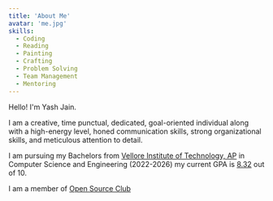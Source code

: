 ```yaml
---
title: 'About Me'
avatar: 'me.jpg'
skills:
  - Coding
  - Reading
  - Painting
  - Crafting
  - Problem Solving
  - Team Management
  - Mentoring
---
```


Hello! I'm Yash Jain.

I am a creative, time punctual, dedicated, goal-oriented individual along with a high-energy level, honed communication skills, strong organizational skills, and meticulous attention to detail.

I am pursuing my Bachelors from [Vellore Institute of Technology, AP](https://www.vitap.ac.in/) in Computer Science and Engineering (2022-2026) my current GPA is [8.32]() out of 10.

I am a member of [Open Source Club](https://www.oscvitap.org/)

